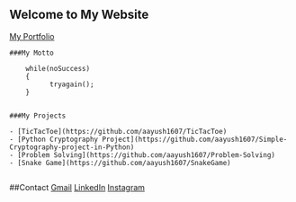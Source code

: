 ## Welcome to My Website

[My Portfolio](https://aayush1607.github.io/Portfolio/)


```
###My Motto

    while(noSuccess)
    {
          tryagain();
    }
    
    
###My Projects

- [TicTacToe](https://github.com/aayush1607/TicTacToe)
- [Python Cryptography Project](https://github.com/aayush1607/Simple-Cryptography-project-in-Python)
- [Problem Solving](https://github.com/aayush1607/Problem-Solving)
- [Snake Game](https://github.com/aayush1607/SnakeGame)


```
##Contact
[Gmail](mailto:auc1607@gmail.com)
[LinkedIn](https://www.linkedin.com/in/aayush-chodvadiya-9122b418b)
[Instagram](https://www.instagram.com/aayushchodvadiya_07/)

